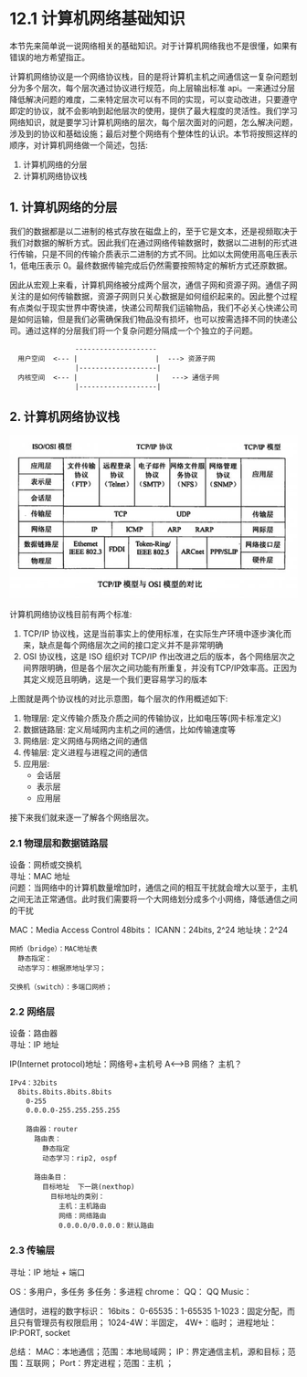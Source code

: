 # 12.1 计算机网络基础知识
本节先来简单说一说网络相关的基础知识。对于计算机网络我也不是很懂，如果有错误的地方希望指正。

计算机网络协议是一个网络协议栈，目的是将计算机主机之间通信这一复杂问题划分为多个层次，每个层次通过协议进行规范，向上层输出标准 api。一来通过分层降低解决问题的难度，二来特定层次可以有不同的实现，可以变动改进，只要遵守即定的协议，就不会影响到起他层次的使用，提供了最大程度的灵活性。我们学习网络知识，就是要学习计算机网络的层次，每个层次面对的问题，怎么解决问题，涉及到的协议和基础设施；最后对整个网络有个整体性的认识。本节将按照这样的顺序，对计算机网络做一个简述，包括:
1. 计算机网络的分层
2. 计算机网络协议栈

## 1. 计算机网络的分层
我们的数据都是以二进制的格式存放在磁盘上的，至于它是文本，还是视频取决于我们对数据的解析方式。因此我们在通过网络传输数据时，数据以二进制的形式进行传输，只是不同的传输介质表示二进制的方式不同。比如以太网使用高电压表示 1，低电压表示 0。最终数据传输完成后仍然需要按照特定的解析方式还原数据。

因此从宏观上来看，计算机网络被分成两个层次，通信子网和资源子网。通信子网关注的是如何传输数据，资源子网则只关心数据是如何组织起来的。因此整个过程有点类似于现实世界中寄快递，快递公司帮我们运输物品，我们不必关心快递公司是如何运输，但是我们必需确保我们物品没有损坏，也可以按需选择不同的快递公司。通过这样的分层我们将一个复杂问题分隔成一个个独立的子问题。

```
                --------------------
  用户空间  <--- |                   |  ---> 资源子网
                |-------------------|
  内核空间  <--- |                   |   ---> 通信子网
                |-------------------|
```

## 2. 计算机网络协议栈
![tcp_ip](../images/12/tcp_ip_iso.jpg)

计算机网络协议栈目前有两个标准:
1. TCP/IP 协议栈，这是当前事实上的使用标准，在实际生产环境中逐步演化而来，缺点是每个网络层次之间的接口定义并不是非常明确
2. OSI 协议栈，这是 ISO 组织对 TCP/IP 作出改进之后的版本，各个网络层次之间界限明确，但是各个层次之间功能有所重复，并没有TCP/IP效率高。正因为其定义规范且明确，这是一个我们更容易学习的版本

上图就是两个协议栈的对比示意图，每个层次的作用概述如下:
1. 物理层: 定义传输介质及介质之间的传输协议，比如电压等(网卡标准定义)
2. 数据链路层: 定义局域网内主机之间的通信，比如传输速度等
3. 网络层: 定义网络与网络之间的通信
4. 传输层: 定义进程与进程之间的通信
5. 应用层:
    - 会话层
    - 表示层
    - 应用层

接下来我们就来逐一了解各个网络层次。

### 2.1 物理层和数据链路层
设备：网桥或交换机  
寻址：MAC 地址  
问题：当网络中的计算机数量增加时，通信之间的相互干扰就会增大以至于，主机之间无法正常通信。此时我们需要将一个大网络划分成多个小网络，降低通信之间的干扰  

MAC：Media Access Control
  48bits：
    ICANN：24bits, 2^24
      地址块：2^24

    网桥（bridge）：MAC地址表
      静态指定：
      动态学习：根据原地址学习；

    交换机（switch）：多端口网桥；

### 2.2 网络层
设备：路由器  
寻址：IP 地址  

IP(Internet protocol)地址：网络号+主机号
    A<-->B
      网络？
      主机？

    IPv4：32bits
      8bits.8bits.8bits.8bits
        0-255
        0.0.0.0-255.255.255.255

        路由器：router
          路由表：
            静态指定
            动态学习：rip2, ospf

          路由条目：
            目标地址  下一跳(nexthop)
              目标地址的类别：
                主机：主机路由
                网络：网络路由
                0.0.0.0/0.0.0.0：默认路由							

### 2.3 传输层
寻址：IP 地址 + 端口


OS：多用户，多任务
  多任务：多进程
    chrome：
    QQ：
    QQ Music：

  通信时，进程的数字标识：
    16bits：
      0-65535：1-65535
        1-1023：固定分配，而且只有管理员有权限启用；
        1024-4W：半固定，
        4W+：临时；
  进程地址：
    IP:PORT,  socket

总结：
  MAC：本地通信；范围：本地局域网；
  IP：界定通信主机，源和目标；范围：互联网；
  Port：界定进程；范围：主机 ；
